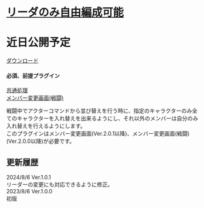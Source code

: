 # [リーダのみ自由編成可能](https://raw.githubusercontent.com/nuun888/MZ/master/NUUN_LeaderActorFormationOnly.js)
# 近日公開予定
[ダウンロード](https://raw.githubusercontent.com/nuun888/MZ/master/NUUN_LeaderActorFormationOnly.js)
#### 必須、前提プラグイン
[共通処理](https://github.com/nuun888/MZ/blob/master/README/Base.md)  
[メンバー変更画面(戦闘)](https://github.com/nuun888/MZ/blob/master/README/NUUN_MenuParamListBase.md)  

戦闘中でアクターコマンドから並び替えを行う時に、指定のキャラクターのみ全てのキャラクターを入れ替えを出来るようにし、それ以外のメンバーは自分のみ入れ替えを行えるようにします。  
このプラグインはメンバー変更画面(Ver.2.0.1以降)、メンバー変更画面(戦闘)(Ver.2.0.0以降)が必要です。  

## 更新履歴
2024/8/6 Ver.1.0.1  
リーダーの変更にも対応できるように修正。  
2023/8/6 Ver.1.0.0  
初版  
